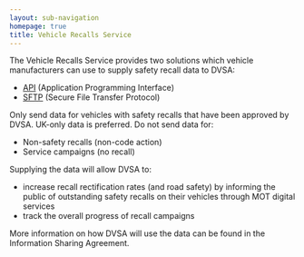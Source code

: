 ```yaml
---
layout: sub-navigation
homepage: true
title: Vehicle Recalls Service
---
```


The Vehicle Recalls Service provides two solutions which vehicle manufacturers can use to supply safety recall data to DVSA:

- [API](/api/) (Application Programming Interface)
- [SFTP](/sftp/) (Secure File Transfer Protocol)

Only send data for vehicles with safety recalls that have been approved by DVSA. UK-only data is preferred. Do not send data for:

- Non-safety recalls (non-code action)
- Service campaigns (no recall)

Supplying the data will allow DVSA to:

- increase recall rectification rates (and road safety) by informing the public of outstanding safety recalls on their vehicles through MOT digital services
- track the overall progress of recall campaigns

More information on how DVSA will use the data can be found in the Information Sharing Agreement. 
